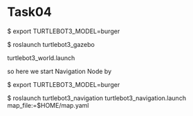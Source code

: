 # Task04

$ export TURTLEBOT3_MODEL=burger

$ roslaunch turtlebot3_gazebo

turtlebot3_world.launch

so here we start Navigation Node by 

$ export TURTLEBOT3_MODEL=burger 

$ roslaunch turtlebot3_navigation turtlebot3_navigation.launch map_file:=$HOME/map.yaml
